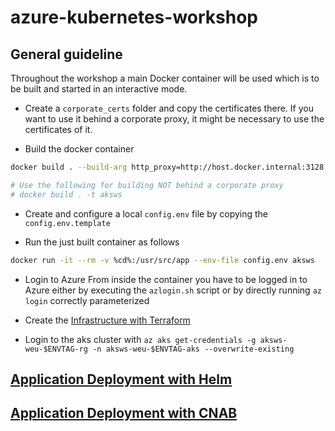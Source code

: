 # azure-kubernetes-workshop

## General guideline

Throughout the workshop a main Docker container will be used which is to be built and started in an interactive mode.

* Create a `corporate_certs` folder and copy the certificates there. If you want to use it behind a corporate proxy, it might be necessary to use the certificates of it.

* Build the docker container
```bash
docker build . --build-arg http_proxy=http://host.docker.internal:3128 --build-arg https_proxy=http://host.docker.internal:3128 -t aksws

# Use the following for building NOT behind a corporate proxy
# docker build . -t aksws
```
* Create and configure a local `config.env` file by copying the `config.env.template`

* Run the just built container as follows
```bash
docker run -it --rm -v %cd%:/usr/src/app --env-file config.env aksws 
```

* Login to Azure
From inside the container you have to be logged in to Azure either by executing the `azlogin.sh` script or by directly running `az login` correctly parameterized 

* Create the [Infrastructure with Terraform](terraform/README.md)

* Login to the aks cluster with `az aks get-credentials -g aksws-weu-$ENVTAG-rg -n aksws-weu-$ENVTAG-aks --overwrite-existing`

## [Application Deployment with Helm](helm/README.md)

## [Application Deployment with CNAB](cnab/README.md)